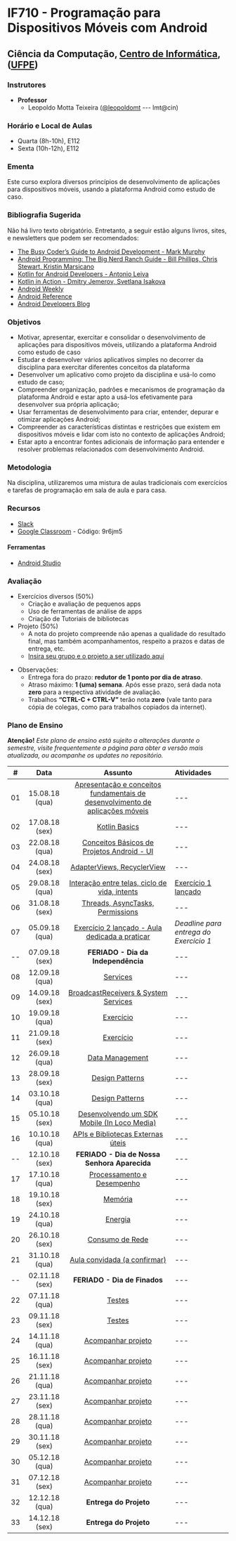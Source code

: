 # IF710 - Programação para Dispositivos Móveis com Android

## Ciência da Computação, [Centro de Informática](http://www.cin.ufpe.br), ([UFPE](http://www.ufpe.br))

### Instrutores

* **Professor** 
  * Leopoldo Motta Teixeira ([@leopoldomt](https://github.com/leopoldomt) --- lmt@cin)
  
### Horário e Local de Aulas

* Quarta (8h-10h), E112 
* Sexta (10h-12h), E112 

### Ementa

Este curso explora diversos princípios de desenvolvimento de aplicações para dispositivos móveis, usando a plataforma Android como estudo de caso.

### Bibliografia Sugerida

Não há livro texto obrigatório. Entretanto, a seguir estão alguns livros, sites, e newsletters que podem ser recomendados:

- [The Busy Coder’s Guide to Android Development - Mark Murphy](https://commonsware.com/Android/)
- [Android Programming: The Big Nerd Ranch Guide - Bill Phillips, Chris Stewart, Kristin Marsicano](https://www.bignerdranch.com/books/android-programming/)
- [Kotlin for Android Developers - Antonio Leiva](https://antonioleiva.com/kotlin-android-developers-book/)
- [Kotlin in Action - Dmitry Jemerov, Svetlana Isakova](https://www.manning.com/books/kotlin-in-action)
- [Android Weekly](http://androidweekly.net)
- [Android Reference](http://developer.android.com)
- [Android Developers Blog](http://android-developers.blogspot.com)

### Objetivos

- Motivar, apresentar, exercitar e consolidar o desenvolvimento de aplicações para dispositivos móveis, utilizando a plataforma Android como estudo de caso
- Estudar e desenvolver vários aplicativos simples no decorrer da disciplina para exercitar diferentes conceitos da plataforma
- Desenvolver um aplicativo como projeto da disciplina e usá-lo como estudo de caso;
- Compreender organização, padrões e mecanismos de programação da plataforma Android e estar apto a usá-los efetivamente para desenvolver sua própria aplicação;
- Usar ferramentas de desenvolvimento para criar, entender, depurar e otimizar aplicações Android;
- Compreender as características distintas e restrições que existem em dispositivos móveis e lidar com isto no contexto de aplicações Android;
- Estar apto a encontrar fontes adicionais de informação para entender e resolver problemas relacionados com desenvolvimento Android.

### Metodologia

Na disciplina, utilizaremos uma mistura de aulas tradicionais com exercícios e tarefas de programação em sala de aula e para casa. 

### Recursos

- [Slack](http://if710.slack.com)
- [Google Classroom](http://classroom.google.com) - Código: 9r6jm5

#### Ferramentas

* [Android Studio](https://developer.android.com/studio/index.html)

### Avaliação

* Exercícios diversos (50%)
  * Criação e avaliação de pequenos apps
  * Uso de ferramentas de análise de apps
  * Criação de Tutoriais de bibliotecas
* Projeto (50%)
  * A nota do projeto compreende não apenas a qualidade do resultado final, mas também acompanhamentos, respeito a prazos e datas de entrega, etc. 
  * [Insira seu grupo e o projeto a ser utilizado aqui](grupos.md)
  
- Observações:
  - Entrega fora do prazo: **redutor de 1 ponto por dia de atraso**. 
  - Atraso máximo: **1 (uma) semana**. Após esse prazo, será dada nota **zero** para a respectiva atividade de avaliação.
  - Trabalhos **“CTRL-C + CTRL-V”** terão nota **zero** (vale tanto para cópia de colegas, como para trabalhos copiados da internet).

### Plano de Ensino

**Atenção!** 
*Este plano de ensino está sujeito a alterações durante o semestre, visite frequentemente a página para obter a versão mais atualizada, ou acompanhe os updates no repositório.*

| # | Data | Assunto | Atividades |
|:---:|:----:|:----------------------:|:----------------------|
| 01 | 15.08.18 (qua) | [Apresentação e conceitos fundamentais de desenvolvimento de aplicações móveis](https://drive.google.com/open?id=1lwQVmKG9n-Dxbf9yufIt5sIkqx7Zi_jb) | --- |
| 02 | 17.08.18 (sex) | [Kotlin Basics](https://github.com/if710/kotlin-in-action) | --- |
| 03 | 22.08.18 (qua) | [Conceitos Básicos de Projetos Android - UI](#) | --- |
| 04 | 24.08.18 (sex) | [AdapterViews, RecyclerView](#) | --- |
| 05 | 29.08.18 (qua) | [Interação entre telas, ciclo de vida, intents](#) | [Exercício 1 lançado](https://github.com/if710/exercicio-calculadora) |
| 06 | 31.08.18 (sex) | [Threads, AsyncTasks, Permissions](#) | --- |
| 07 | 05.09.18 (qua) | [Exercício 2 lançado - Aula dedicada a praticar](#) | *Deadline para entrega do Exercício 1* |
| -- | 07.09.18 (sex) | **FERIADO - Dia da Independência** | --- |
| 08 | 12.09.18 (qua) | [Services](#) | --- |
| 09 | 14.09.18 (sex) | [BroadcastReceivers & System Services](#) | --- |
| 10 | 19.09.18 (qua) | [Exercício](#) | --- |
| 11 | 21.09.18 (sex) | [Exercício](#) | --- |
| 12 | 26.09.18 (qua) | [Data Management](#) | --- |
| 13 | 28.09.18 (sex) | [Design Patterns](#) | --- |
| 14 | 03.10.18 (qua) | [Design Patterns](#) | --- |
| 15 | 05.10.18 (sex) | [Desenvolvendo um SDK Mobile (In Loco Media)](#) | --- |
| 16 | 10.10.18 (qua) | [APIs e Bibliotecas Externas úteis](#) | --- |
| -- | 12.10.18 (sex) | **FERIADO - Dia de Nossa Senhora Aparecida** | --- |
| 17 | 17.10.18 (qua) | [Processamento e Desempenho](#) | --- |
| 18 | 19.10.18 (sex) | [Memória](#) | --- |
| 19 | 24.10.18 (qua) | [Energia](#) | --- |
| 20 | 26.10.18 (sex) | [Consumo de Rede](#) | --- |
| 21 | 31.10.18 (qua) | [Aula convidada (a confirmar)](#) | --- |
| -- | 02.11.18 (sex) | **FERIADO - Dia de Finados** | --- |
| 22 | 07.11.18 (qua) | [Testes](#) | --- |
| 23 | 09.11.18 (sex) | [Testes](#) | --- |
| 24 | 14.11.18 (qua) | [Acompanhar projeto](#) | --- |
| 25 | 16.11.18 (sex) | [Acompanhar projeto](#) | --- |
| 26 | 21.11.18 (qua) | [Acompanhar projeto](#) | --- |
| 27 | 23.11.18 (sex) | [Acompanhar projeto](#) | --- |
| 28 | 28.11.18 (qua) | [Acompanhar projeto](#) | --- |
| 29 | 30.11.18 (sex) | [Acompanhar projeto](#) | --- |
| 30 | 05.12.18 (qua) | [Acompanhar projeto](#) | --- |
| 31 | 07.12.18 (sex) | [Acompanhar projeto](#) | --- |
| 32 | 12.12.18 (qua) | **Entrega do Projeto**  | --- |
| 33 | 14.12.18 (sex) | **Entrega do Projeto**  | --- |
